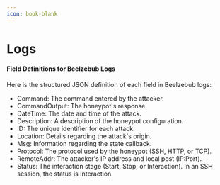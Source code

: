 ```yaml
---
icon: book-blank
---
```


# Logs

#### Field Definitions for Beelzebub Logs

Here is the structured JSON definition of each field in Beelzebub logs:

* Command: The command entered by the attacker.
* CommandOutput: The honeypot's response.
* DateTime: The date and time of the attack.
* Description: A description of the honeypot configuration.
* ID: The unique identifier for each attack.
* Location: Details regarding the attack's origin.
* Msg: Information regarding the state callback.
* Protocol: The protocol used by the honeypot (SSH, HTTP, or TCP).
* RemoteAddr: The attacker's IP address and local post (IP:Port).
* Status: The interaction stage (Start, Stop, or Interaction). In an SSH session, the status is Interaction.
